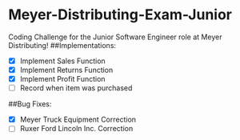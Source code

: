 # Meyer-Distributing-Exam-Junior
Coding Challenge for the Junior Software Engineer role at Meyer Distributing!
##Implementations:
- [x] Implement Sales Function
- [x] Implement Returns Function
- [x] Implement Profit Function
- [ ] Record when item was purchased

##Bug Fixes:
- [x] Meyer Truck Equipment Correction
- [ ] Ruxer Ford Lincoln Inc. Correction